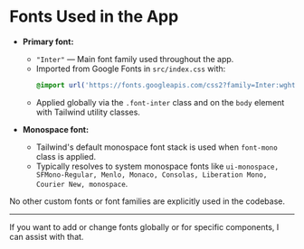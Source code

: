 # Fonts Used in the App

- **Primary font:**  
  - `"Inter"` — Main font family used throughout the app.  
  - Imported from Google Fonts in `src/index.css` with:  
    ```css
    @import url('https://fonts.googleapis.com/css2?family=Inter:wght@300;400;500;600;700&display=swap');
    ```
  - Applied globally via the `.font-inter` class and on the `body` element with Tailwind utility classes.

- **Monospace font:**  
  - Tailwind's default monospace font stack is used when `font-mono` class is applied.  
  - Typically resolves to system monospace fonts like `ui-monospace, SFMono-Regular, Menlo, Monaco, Consolas, Liberation Mono, Courier New, monospace`.

No other custom fonts or font families are explicitly used in the codebase.

---

If you want to add or change fonts globally or for specific components, I can assist with that.